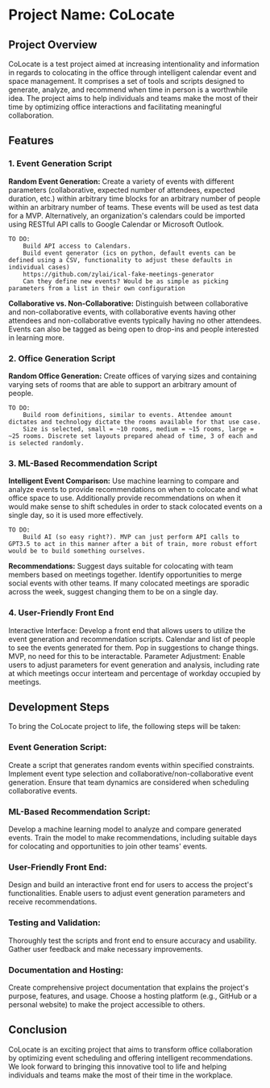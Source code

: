 # Project Name: CoLocate
## Project Overview
CoLocate is a test project aimed at increasing intentionality and information in regards to colocating in the office through intelligent calendar event and space management. It comprises a set of tools and scripts designed to generate, analyze, and recommend when time in person is a worthwhile idea. The project aims to help individuals and teams make the most of their time by optimizing office interactions and facilitating meaningful collaboration.

## Features
### 1. Event Generation Script
**Random Event Generation:** Create a variety of events with different parameters (collaborative, expected number of attendees, expected duration, etc.) within arbitrary time blocks for an arbitrary number of people within an arbitrary number of teams. These events will be used as test data for a MVP. Alternatively, an organization's calendars could be imported using RESTful API calls to Google Calendar or Microsoft Outlook.

    TO DO: 
        Build API access to Calendars.
        Build event generator (ics on python, default events can be defined using a CSV, functionality to adjust these defaults in individual cases)
        https://github.com/zylai/ical-fake-meetings-generator
        Can they define new events? Would be as simple as picking parameters from a list in their own configuration

**Collaborative vs. Non-Collaborative:** Distinguish between collaborative and non-collaborative events, with collaborative events having other attendees and non-collaborative events typically having no other attendees. Events can also be tagged as being open to drop-ins and people interested in learning more.

### 2. Office Generation Script
**Random Office Generation:** Create offices of varying sizes and containing varying sets of rooms that are able to support an arbitrary amount of people. 

    TO DO:
        Build room definitions, similar to events. Attendee amount dictates and technology dictate the rooms available for that use case. 
        Size is selected, small = ~10 rooms, medium = ~15 rooms, large = ~25 rooms. Discrete set layouts prepared ahead of time, 3 of each and is selected randomly. 
        
### 3. ML-Based Recommendation Script
**Intelligent Event Comparison:** Use machine learning to compare and analyze events to provide recommendations on when to colocate and what office space to use. Additionally provide recommendations on when it would make sense to shift schedules in order to stack colocated events on a single day, so it is used more effectively.

    TO DO:
        Build AI (so easy right?). MVP can just perform API calls to GPT3.5 to act in this manner after a bit of train, more robust effort would be to build something ourselves.
        
**Recommendations:**
Suggest days suitable for colocating with team members based on meetings together.
Identify opportunities to merge social events with other teams.
If many colocated meetings are sporadic across the week, suggest changing them to be on a single day.

### 4. User-Friendly Front End
Interactive Interface: Develop a front end that allows users to utilize the event generation and recommendation scripts. Calendar and list of people to see the events generated for them. Pop in suggestions to change things. MVP, no need for this to be interactable.
Parameter Adjustment: Enable users to adjust parameters for event generation and analysis, including rate at which meetings occur interteam and percentage of workday occupied by meetings.

## Development Steps
To bring the CoLocate project to life, the following steps will be taken:

### Event Generation Script:

Create a script that generates random events within specified constraints.
Implement event type selection and collaborative/non-collaborative event generation.
Ensure that team dynamics are considered when scheduling collaborative events.

### ML-Based Recommendation Script:

Develop a machine learning model to analyze and compare generated events.
Train the model to make recommendations, including suitable days for colocating and opportunities to join other teams' events.

### User-Friendly Front End:

Design and build an interactive front end for users to access the project's functionalities.
Enable users to adjust event generation parameters and receive recommendations.

### Testing and Validation:

Thoroughly test the scripts and front end to ensure accuracy and usability.
Gather user feedback and make necessary improvements.

### Documentation and Hosting:

Create comprehensive project documentation that explains the project's purpose, features, and usage.
Choose a hosting platform (e.g., GitHub or a personal website) to make the project accessible to others.

## Conclusion
CoLocate is an exciting project that aims to transform office collaboration by optimizing event scheduling and offering intelligent recommendations. We look forward to bringing this innovative tool to life and helping individuals and teams make the most of their time in the workplace.

